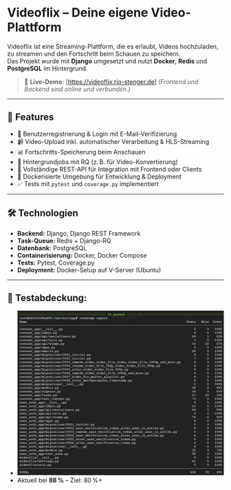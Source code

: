 #  Videoflix – Deine eigene Video-Plattform

Videoflix ist eine Streaming-Plattform, die es erlaubt, Videos hochzuladen, zu streamen und den Fortschritt beim Schauen zu speichern.  
Das Projekt wurde mit **Django** umgesetzt und nutzt **Docker**, **Redis** und **PostgreSQL** im Hintergrund.

> 🔗 **Live-Demo:** [https://videoflix.rio-stenger.de]
> *(Frontend und Backend sind online und verbunden.)*

---

## 🚀 Features

- 🔐 Benutzerregistrierung & Login mit E-Mail-Verifizierung
- 📹 Video-Upload inkl. automatischer Verarbeitung & HLS-Streaming
- 📊 Fortschritts-Speicherung beim Anschauen
- 🔁 Hintergrundjobs mit RQ (z. B. für Video-Konvertierung)
- 🔌 Vollständige REST-API für Integration mit Frontend oder Clients
- 🐳 Dockerisierte Umgebung für Entwicklung & Deployment
- ✅ Tests mit `pytest` und `coverage.py` implementiert

---

## 🛠️ Technologien

- **Backend:** Django, Django REST Framework
- **Task-Queue:** Redis + Django-RQ
- **Datenbank:** PostgreSQL
- **Containerisierung:** Docker, Docker Compose
- **Tests:** Pytest, Coverage.py
- **Deployment:** Docker-Setup auf V-Server (Ubuntu)

---

## 🧪 **Testabdeckung:**  
- ![Coverage Screenshot](assets/test_coverage.png)  
- Aktuell bei **88 %** – Ziel: 80 %+